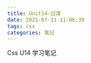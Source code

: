 ```yaml
---
title: Unit14-过渡
date: 2021-07-31 11:06:39
tags: css
categories: 笔记
---
```


Css U14 学习笔记

<!--more-->